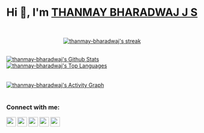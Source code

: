 <!-- <p align="center">
  <img src="https://github.com/0dayNinja/0dayNinja/blob/main/github.gif" width=200>
    <br> -->
 

<h1 align="center">Hi 👋, I'm <a href="https://thanmay-bharadwaj.github.io/thanmay/">THANMAY BHARADWAJ J S</a></h1>



<!-- All of my projects are available at [https://github.com/Inchara-JA](https://github.com/Inchara-JA)</br>

<h3 align="left">Languages and Tools:</h3>
<p align="left">  
    <a href="https://developer.mozilla.org/en-US/docs/Web/JavaScript" target="_blank"> <img src="https://img.icons8.com/color/48/000000/javascript.png"/> </a> 
    <a href="https://www.w3.org/html/" target="_blank"> <img src="https://img.icons8.com/color/48/000000/html-5.png"/> </a> 
    <a href="https://www.w3schools.com/css/" target="_blank"> <img src="https://img.icons8.com/color/48/000000/css3.png"/> </a>
    <a href="https://www.djangoproject.com/" target="_blank"> <img src="https://img.icons8.com/color/48/000000/django.png"/> </a>
    <a href="https://www.postgresql.org" target="_blank"> <img src="https://raw.githubusercontent.com/devicons/devicon/master/icons/postgresql/postgresql-original-wordmark.svg" width="40" height="40"/> </a>
    <a href="https://www.python.org" target="_blank"> <img src="https://img.icons8.com/color/48/000000/python.png"/> </a>
    <a href="https://www.figma.com/" target="_blank"> <img src="https://img.icons8.com/color/48/000000/figma--v2.png"/> </a> 
    <a href="https://www.adobe.com/in/products/illustrator.html" target="_blank"> <img src="https://img.icons8.com/color/48/000000/adobe-photoshop--v1.png"/> </a>
    <a href="" target="_blank"> <img src="https://img.icons8.com/color/48/000000/adobe-illustrator--v2.png"/> </a>
</p> -->
<!-- [![React Badge](https://img.shields.io/badge/-React-61DBFB?style=for-the-badge&labelColor=black&logo=react&logoColor=61DBFB)](#)  [![Javascript Badge](https://img.shields.io/badge/-Javascript-F0DB4F?style=for-the-badge&labelColor=black&logo=javascript&logoColor=F0DB4F)](#) [![Typescript Badge](https://img.shields.io/badge/-Typescript-007acc?style=for-the-badge&labelColor=black&logo=typescript&logoColor=007acc)](#) [![Nodejs Badge](https://img.shields.io/badge/-Nodejs-3C873A?style=for-the-badge&labelColor=black&logo=node.js&logoColor=3C873A)](#) [![GraphQL Badge](https://img.shields.io/badge/-GraphQl-e535ab?style=for-the-badge&labelColor=black&logo=node.js&logoColor=e535ab)](#)-->
<br/>
<p align="center">
    <a href="https://github.com/thanmay-bharadwaj/github-readme-streak-stats">
        <img title="🔥 Get streak stats for your profile at git.io/streak-stats" alt="thanmay-bharadwaj's streak" src="https://github-readme-streak-stats.herokuapp.com/?user=thanmay-bharadwaj&theme=black-ice&hide_border=true&stroke=0000&background=060A0CD0"/>
    </a>
</p>

  <br/>
    <a href="https://github.com/thanmay-bharadwaj/github-readme-stats"><img alt="thanmay-bharadwaj's Github Stats" src="https://github-readme-stats.vercel.app/api?username=thanmay-bharadwaj&show_icons=true&count_private=true&theme=react&hide_border=true&bg_color=0D1117" /></a>
  <a href="https://github.com/thanmay-bharadwaj/github-readme-stats"><img alt="thanmay-bharadwaj's Top Languages" src="https://github-readme-stats.vercel.app/api/top-langs/?username=thanmay-bharadwaj&langs_count=8&count_private=true&layout=compact&theme=react&hide_border=true&bg_color=0D1117" /></a>
  <br/>
  
<br/>
<br/>
<a href="https://github.com/thanmay-bharadwaj/github-readme-activity-graph"><img alt="thanmay-bharadwaj's Activity Graph" src="https://activity-graph.herokuapp.com/graph?username=thanmay-bharadwaj&bg_color=0D1117&color=5BCDEC&line=5BCDEC&point=FFFFFF&hide_border=true" /></a>
<br/>
<br/>

<!-- <a href="https://github.com/Meghna-DAS/github-profile-views-counter"></br>
    <img src="https://komarev.com/ghpvc/?username=thanmay-bharadwaj">
</a></br> -->

<h3 align="left">Connect with me:</h3>
<p align="left">
<!-- <a href = "https://www.linkedin.com/in/inchara-j-a-887420198/"><img src="https://img.icons8.com/fluency/48/000000/linkedin-2.png" height="40" width="40" margin-right="30"/></a>     
<a href = "https://www.instagram.com/inchara_28/"><img src="https://raw.githubusercontent.com/rahuldkjain/github-profile-readme-generator/master/src/images/icons/Social/instagram.svg" height="35" width="35"/></a>
<a href = "https://www.hackerrank.com/aarushiii73"><img src="https://raw.githubusercontent.com/rahuldkjain/github-profile-readme-generator/master/src/images/icons/Social/hackerrank.svg" height="35" width="40"/></a> -->   
    
<a href="https://www.linkedin.com/in/thanmay-bharadwaj-j-s/"><img src="https://img.shields.io/badge/linkedin-%230077B5.svg?&style=for-the-badge&logo=linkedin&logoColor=white" height=25></a> <a href="https://instagram.com/thanmay_bharadwaj?utm_medium=copy_link"><img src="https://img.shields.io/badge/instagram-%23E4405F.svg?&style=for-the-badge&logo=instagram&logoColor=white" height=25></a> <a href="https://www.hackerrank.com/jsthanmaybharad1"><img src="https://img.shields.io/badge/hackerrank-%2312100E.svg?&style=for-the-badge&logo=hackerrank&logoColor=white" height=25></a>  <a href="https://twitter.com/thanmay_?s=08"><img src="https://img.shields.io/badge/twitter-%231EA1F2.svg?&style=for-the-badge&logo=twitter&logoColor=white" height=25></a>  <a href="https://www.facebook.com/thanmay.bharadwaj.98"><img src="https://img.shields.io/badge/facebook-%230077B5.svg?&style=for-the-badge&logo=facebook&logoColor=white" height=25></a>  
</p>

